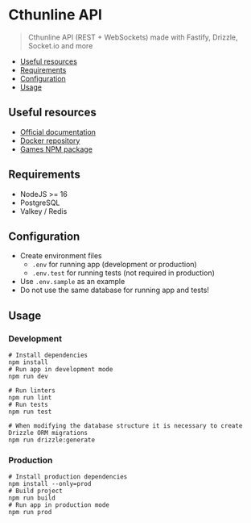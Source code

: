 # Cthunline API

> Cthunline API (REST + WebSockets) made with Fastify, Drizzle, Socket.io and more

- [Useful resources](#useful-resources)
- [Requirements](#requirements)
- [Configuration](#configuration)
- [Usage](#usage)

## Useful resources

- [Official documentation](https://doc.cthunline.org/)
- [Docker repository](https://hub.docker.com/r/cthunline/cthunline)
- [Games NPM package](https://www.npmjs.com/package/@cthunline/games)

## Requirements

- NodeJS >= 16
- PostgreSQL
- Valkey / Redis

## Configuration

- Create environment files
  - `.env` for running app (development or production)
  - `.env.test` for running tests (not required in production)
- Use `.env.sample` as an example
- Do not use the same database for running app and tests!

## Usage

### Development

```shell
# Install dependencies
npm install
# Run app in development mode
npm run dev

# Run linters
npm run lint
# Run tests
npm run test

# When modifying the database structure it is necessary to create Drizzle ORM migrations
npm run drizzle:generate
```

### Production

```shell
# Install production dependencies
npm install --only=prod
# Build project
npm run build
# Run app in production mode
npm run prod
```
